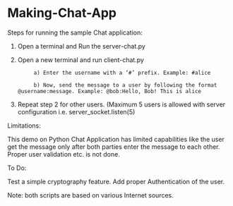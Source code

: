 # Making-Chat-App
Steps for running the sample Chat application:

1. Open a terminal and Run the server-chat.py

2. Open a new terminal and run client-chat.py

            a) Enter the username with a ‘#’ prefix. Example: #alice

            b) Now, send the message to a user by following the format @username:message. Example: @bob:Hello, Bob! This is alice

3. Repeat step 2 for other users. (Maximum 5 users is allowed with server configuration i.e. server_socket.listen(5)

Limitations:

This demo on Python Chat Application has limited capabilities like the user get the message only after both parties enter the message to each other. Proper user validation etc. is not done.

To Do:

Test a simple cryptography feature.
Add proper Authentication of the user.

Note: both scripts are based on various Internet sources.
